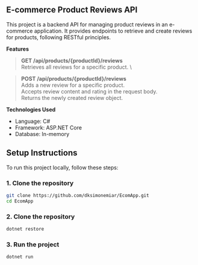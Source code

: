 ## E-commerce Product Reviews API

This project is a backend API for managing product reviews in an e-commerce application. It provides endpoints to retrieve and create reviews for products, following RESTful principles.

**Features**

> **GET /api/products/{productId}/reviews** \
> Retrieves all reviews for a specific product. \

> **POST /api/products/{productId}/reviews** \
> Adds a new review for a specific product. \
> Accepts review content and rating in the request body. \
> Returns the newly created review object.

**Technologies Used**

- Language: C#
- Framework: ASP.NET Core 
- Database: In-memory

## Setup Instructions

To run this project locally, follow these steps:

### 1. Clone the repository

```bash
git clone https://github.com/dksimonemiar/EcomApp.git
cd EcomApp
```
### 2. Clone the repository

```bash
dotnet restore
```

### 3. Run the project

```bash
dotnet run
```
